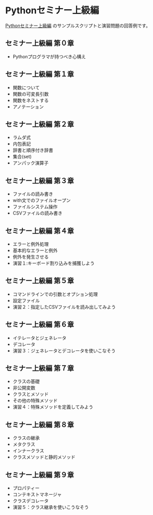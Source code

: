 # Pythonセミナー上級編

[Pythonセミナー上級編](https://scrapbox.io/PythonOsaka/Python%E3%82%BB%E3%83%9F%E3%83%8A%E3%83%BC%E4%B8%8A%E7%B4%9A%E7%B7%A8) のサンプルスクリプトと演習問題の回答例です。



## セミナー上級編 第０章
 * Pythonプログラマが持つべき心構え

## セミナー上級編 第１章
 * 関数について
 * 関数の可変長引数
 * 関数をネストする
 * アノテーション

## セミナー上級編 第２章
 * ラムダ式
 * 内包表記
 * 辞書と順序付き辞書
 * 集合(set)
 * アンパック演算子

## セミナー上級編 第３章
 * ファイルの読み書き
 * with文でのファイルオープン
 * ファイルシステム操作
 * CSVファイルの読み書き

## セミナー上級編 第４章
 * エラーと例外処理
 * 基本的なエラーと例外
 * 例外を発生させる
 * 演習１:キーボード割り込みを捕獲しよう

## セミナー上級編 第５章
 * コマンドラインでの引数とオプション処理
 * 設定ファイル
 * 演習２：指定したCSVファイルを読み出してみよう

## セミナー上級編 第６章
 * イテレータとジェネレータ
 * デコレータ
 * 演習３：ジェネレータとデコレータを使いこなそう

## セミナー上級編 第７章
 * クラスの基礎
 * 非公開変数
 * クラスとメソッド
 * その他の特殊メソッド
 * 演習４：特殊メソッドを定義してみよう

## セミナー上級編 第８章
 * クラスの継承
 * メタクラス
 * インナークラス
 * クラスメソッドと静的メソッド

## セミナー上級編 第９章
 * プロパティー
 * コンテキストマネージャ
 * クラスデコレータ
 * 演習５：クラス継承を使いこうなそう


